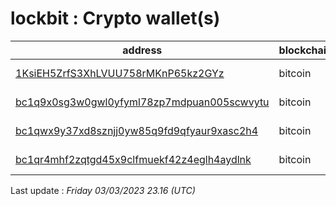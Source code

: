 # lockbit : Crypto wallet(s)

| address | blockchain | Balance |
|---|---|---|
| [1KsiEH5ZrfS3XhLVUU758rMKnP65kz2GYz](https://www.blockchain.com/explorer/addresses/btc/1KsiEH5ZrfS3XhLVUU758rMKnP65kz2GYz) | bitcoin | $ 60110 |
| [bc1q9x0sg3w0gwl0yfyml78zp7mdpuan005scwvytu](https://www.blockchain.com/explorer/addresses/btc/bc1q9x0sg3w0gwl0yfyml78zp7mdpuan005scwvytu) | bitcoin | $ 119181 |
| [bc1qwx9y37xd8sznjj0yw85q9fd9qfyaur9xasc2h4](https://www.blockchain.com/explorer/addresses/btc/bc1qwx9y37xd8sznjj0yw85q9fd9qfyaur9xasc2h4) | bitcoin | $ 16417 |
| [bc1qr4mhf2zqtgd45x9clfmuekf42z4eglh4aydlnk](https://www.blockchain.com/explorer/addresses/btc/bc1qr4mhf2zqtgd45x9clfmuekf42z4eglh4aydlnk) | bitcoin | $ 19513 |

Last update : _Friday 03/03/2023 23.16 (UTC)_

